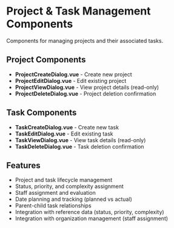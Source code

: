 # Project & Task Management Components

Components for managing projects and their associated tasks.

## Project Components
- **ProjectCreateDialog.vue** - Create new project
- **ProjectEditDialog.vue** - Edit existing project
- **ProjectViewDialog.vue** - View project details (read-only)
- **ProjectDeleteDialog.vue** - Project deletion confirmation

## Task Components
- **TaskCreateDialog.vue** - Create new task
- **TaskEditDialog.vue** - Edit existing task
- **TaskViewDialog.vue** - View task details (read-only)
- **TaskDeleteDialog.vue** - Task deletion confirmation

## Features
- Project and task lifecycle management
- Status, priority, and complexity assignment
- Staff assignment and evaluation
- Date planning and tracking (planned vs actual)
- Parent-child task relationships
- Integration with reference data (status, priority, complexity)
- Integration with organization management (staff assignment)
